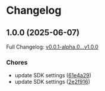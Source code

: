 # Changelog

## 1.0.0 (2025-06-07)

Full Changelog: [v0.0.1-alpha.0...v1.0.0](https://github.com/musicheardworldwide/taskade-mcp/compare/v0.0.1-alpha.0...v1.0.0)

### Chores

* update SDK settings ([61e4a29](https://github.com/musicheardworldwide/taskade-mcp/commit/61e4a29b6307482cda580d470a285fdb3bbe86f5))
* update SDK settings ([2e2f916](https://github.com/musicheardworldwide/taskade-mcp/commit/2e2f916c0206dc41fd0ddcd0653f75bf76715519))
